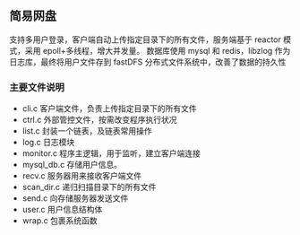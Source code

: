 ## 简易网盘

支持多用户登录，客户端自动上传指定目录下的所有文件，服务端基于 reactor 模式，采用 epoll+多线程，增大并发量。
数据库使用 mysql 和 redis，libzlog 作为日志库，最终将用户文件存到 fastDFS 分布式文件系统中，改善了数据的持久性

### 主要文件说明
- cli.c      客户端文件，负责上传指定目录下的所有文件
- ctrl.c     外部管控文件，按需改变程序执行状况
- list.c     封装一个链表，及链表常用操作
- log.c      日志模块
- monitor.c  程序主逻辑，用于监听，建立客户端连接
- mysql_db.c 存储用户信息。
- recv.c     服务器用来接收客户端文件
- scan_dir.c 递归扫描目录下的所有文件
- send.c     向存储服务器发送文件
- user.c     用户信息结构体
- wrap.c     包裹系统函数

